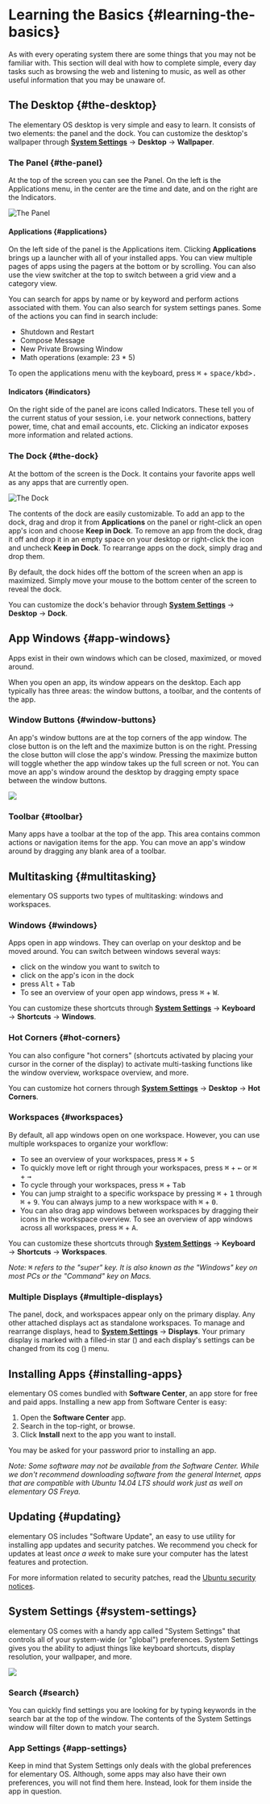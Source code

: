 # Learning the Basics {#learning-the-basics}

As with every operating system there are some things that you may not be familiar with. This section will deal with how to complete simple, every day tasks such as browsing the web and listening to music, as well as other useful information that you may be unaware of.

## The Desktop {#the-desktop}
The elementary OS desktop is very simple and easy to learn. It consists of two elements: the panel and the dock. You can customize the desktop's wallpaper through **[System Settings](/docs/learning-the-basics#system-settings)** → **Desktop** → **Wallpaper**.

### The Panel {#the-panel}
At the top of the screen you can see the Panel. On the left is the Applications menu, in the center are the time and date, and on the right are the Indicators.

![The Panel](../images/docs/learning-the-basics/panel.png)

#### Applications {#applications}
On the left side of the panel is the Applications item. Clicking **Applications** brings up a launcher with all of your installed apps. You can view multiple pages of apps using the pagers at the bottom or by scrolling. You can also use the view switcher at the top to switch between a grid view and a category view.

You can search for apps by name or by keyword and perform actions associated with them. You can also search for system settings panes. Some of the actions you can find in search include:

* Shutdown and Restart
* Compose Message
* New Private Browsing Window
* Math operations (example: 23 * 5)

To open the applications menu with the keyboard, press <kbd>⌘</kbd> + <kbd>space/kbd>.

#### Indicators {#indicators}
On the right side of the panel are icons called Indicators. These tell you of the current status of your session, i.e. your network connections, battery power, time, chat and email accounts, etc. Clicking an indicator exposes more information and related actions.

### The Dock {#the-dock}
At the bottom of the screen is the Dock. It contains your favorite apps well as any apps that are currently open.

![The Dock](../images/docs/learning-the-basics/dock.png)

The contents of the dock are easily customizable. To add an app to the dock, drag and drop it from **Applications** on the panel or right-click an open app's icon and choose **Keep in Dock**. To remove an app from the dock, drag it off and drop it in an empty space on your desktop or right-click the icon and uncheck **Keep in Dock**. To rearrange apps on the dock, simply drag and drop them.

By default, the dock hides off the bottom of the screen when an app is maximized. Simply move your mouse to the bottom center of the screen to reveal the dock.

You can customize the dock's behavior through **[System Settings](/docs/learning-the-basics#system-settings)** → **Desktop** → **Dock**.

## App Windows {#app-windows}

Apps exist in their own windows which can be closed, maximized, or moved around.

When you open an app, its window appears on the desktop. Each app typically has three areas: the window buttons, a toolbar, and the contents of the app.

### Window Buttons {#window-buttons}
An app's window buttons are at the top corners of the app window. The close button is on the left and the maximize button is on the right. Pressing the close button will close the app's window. Pressing the maximize button will toggle whether the app window takes up the full screen or not. You can move an app's window around the desktop by dragging empty space between the window buttons.

![](../images/docs/learning-the-basics/windows.png)

### Toolbar {#toolbar}
Many apps have a toolbar at the top of the app. This area contains common actions or navigation items for the app. You can move an app's window around by dragging any blank area of a toolbar.

## Multitasking {#multitasking}

elementary OS supports two types of multitasking: windows and workspaces.

### Windows {#windows}
Apps open in app windows. They can overlap on your desktop and be moved around. You can switch between windows several ways:

* click on the window you want to switch to
* click on the app's icon in the dock
* press <kbd>Alt</kbd> + <kbd>Tab</kbd>
* To see an overview of your open app windows, press <kbd>⌘</kbd> + <kbd>W</kbd>.

You can customize these shortcuts through **[System Settings](/docs/learning-the-basics#system-settings)** → **Keyboard** → **Shortcuts** → **Windows**.

### Hot Corners {#hot-corners}
You can also configure "hot corners" (shortcuts activated by placing your cursor in the corner of the display) to activate multi-tasking functions like the window overview, workspace overview, and more.

You can customize hot corners through **[System Settings](/docs/learning-the-basics#system-settings)** → **Desktop** → **Hot Corners**.

### Workspaces {#workspaces}
By default, all app windows open on one workspace. However, you can use multiple workspaces to organize your workflow:

* To see an overview of your workspaces, press <kbd>⌘</kbd> + <kbd>S</kbd>
* To quickly move left or right through your workspaces, press <kbd>⌘</kbd> + <kbd>←</kbd> or <kbd>⌘</kbd> + <kbd>→</kbd>
* To cycle through your workspaces, press <kbd>⌘</kbd> + <kbd>Tab</kbd>
* You can jump straight to a specific workspace by pressing <kbd>⌘</kbd> + <kbd>1</kbd> through <kbd>⌘</kbd> + <kbd>9</kbd>. You can always jump to a new workspace with <kbd>⌘</kbd> + <kbd>0</kbd>.
* You can also drag app windows between workspaces by dragging their icons in the workspace overview. To see an overview of app windows across all workspaces, press <kbd>⌘</kbd> + <kbd>A</kbd>.

You can customize these shortcuts through **[System Settings](/docs/learning-the-basics#system-settings)** → **Keyboard** → **Shortcuts** → **Workspaces**.

_Note: <kbd>⌘</kbd> refers to the "super" key. It is also known as the "Windows" key on most PCs or the "Command" key on Macs._

### Multiple Displays {#multiple-displays}
The panel, dock, and workspaces appear only on the primary display. Any other attached displays act as standalone workspaces. To manage and rearrange displays, head to **[System Settings](/docs/learning-the-basics#system-settings)** → **Displays**. Your primary display is marked with a filled-in star (<i class="fa fa-star"></i>) and each display's settings can be changed from its cog (<i class="fa fa-cog"></i>) menu.

## Installing Apps {#installing-apps}

elementary OS comes bundled with **Software Center**, an app store for free and paid apps. Installing a new app from Software Center is easy:

1. Open the **Software Center** app.
2. Search in the top-right, or browse.
3. Click **Install** next to the app you want to install.

You may be asked for your password prior to installing an app.

_Note: Some software may not be available from the Software Center. While we don't recommend downloading software from the general Internet, apps that are compatible with Ubuntu 14.04 LTS should work just as well on elementary OS Freya._

## Updating {#updating}

elementary OS includes "Software Update", an easy to use utility for installing app updates and security patches. We recommend you check for updates at least _once a week_ to make sure your computer has the latest features and protection.

For more information related to security patches, read the <a href="http://www.ubuntu.com/usn/trusty/">Ubuntu security notices</a>.

## System Settings {#system-settings}

elementary OS comes with a handy app called "System Settings" that controls all of your system-wide (or "global") preferences. System Settings gives you the ability to adjust things like keyboard shortcuts, display resolution, your wallpaper, and more.

![](../images/docs/learning-the-basics/switchboard.png)

### Search {#search}
You can quickly find settings you are looking for by typing keywords in the search bar at the top of the window. The contents of the System Settings window will filter down to match your search.

### App Settings {#app-settings}
Keep in mind that System Settings only deals with the global preferences for elementary OS. Although, some apps may also have their own preferences, you will not find them here. Instead, look for them inside the app in question.
